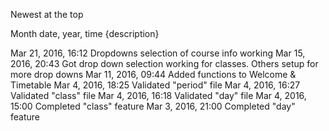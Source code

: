 Newest at the top

Month date, year, time {description}

Mar 21, 2016, 16:12 Dropdowns selection of course info working
Mar 15, 2016, 20:43 Got drop down selection working for classes. Others setup for more drop downs
Mar 11, 2016, 09:44 Added functions to Welcome & Timetable
Mar 4,  2016, 18:25 Validated "period" file
Mar 4,  2016, 16:27 Validated "class" file
Mar 4,  2016, 16:18 Validated "day" file
Mar 4,  2016, 15:00 Completed "class" feature
Mar 3,  2016, 21:00 Completed "day" feature
